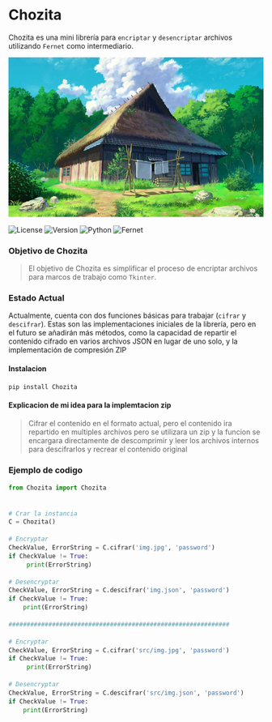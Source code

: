 # Chozita 

Chozita es una mini librería para `encriptar` y `desencriptar` archivos utilizando `Fernet` como intermediario.

![Imagen de GitHub](github/wallgit.jpg)

![License](https://img.shields.io/badge/license-MIT-green) ![Version](https://img.shields.io/badge/version-1.4.1-green) ![Python](https://img.shields.io/badge/python-green?logo=python) ![Fernet](https://img.shields.io/badge/fernet-encryption-green?logo=shield&style=flat)

### Objetivo de Chozita
> El objetivo de Chozita es simplificar el proceso de encriptar archivos para marcos de trabajo como `Tkinter`.

### Estado Actual
Actualmente, cuenta con dos funciones básicas para trabajar (`cifrar` y `descifrar`). Estas son las implementaciones iniciales de la librería, pero en el futuro se añadirán más métodos, como la capacidad de repartir el contenido cifrado en varios archivos JSON en lugar de uno solo, y la implementación de compresión ZIP 

#### Instalacion
```bash
pip install Chozita
```

#### Explicacion de mi idea para la implemtacion zip
> Cifrar el contenido en el formato actual, pero el contenido ira repartido en multiples archivos pero se utilizara un zip y la funcion se encargara directamente de descomprimir y leer los archivos internos para descifrarlos y recrear el contenido original


### Ejemplo de codigo
```python
from Chozita import Chozita


# Crar la instancia
C = Chozita()

# Encryptar
CheckValue, ErrorString = C.cifrar('img.jpg', 'password')
if CheckValue != True:
     print(ErrorString)

# Desencryptar
CheckValue, ErrorString = C.descifrar('img.json', 'password')
if CheckValue != True:
    print(ErrorString)

#############################################################

# Encryptar
CheckValue, ErrorString = C.cifrar('src/img.jpg', 'password')
if CheckValue != True:
     print(ErrorString)

# Desencryptar
CheckValue, ErrorString = C.descifrar('src/img.json', 'password')
if CheckValue != True:
    print(ErrorString)
```